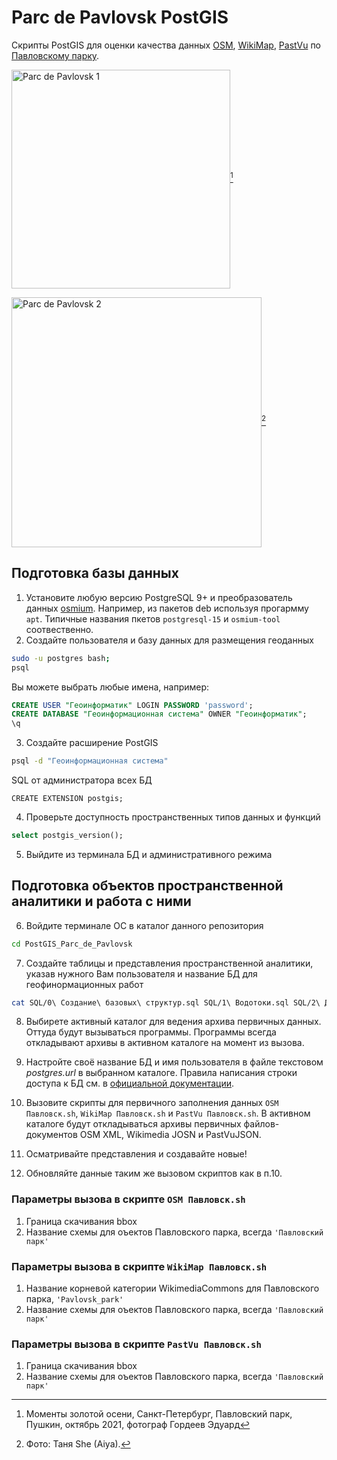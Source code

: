 # Parc de Pavlovsk PostGIS
Скрипты PostGIS для оценки качества данных [OSM](https://osm.org), [WikiMap](https://commons.wikimedia.org/wiki/Category:Pavlovsk_park), [PastVu](https://pastvu.com/ps?f=r!365) по [Павловскому парку](https://www.openstreetmap.org/relation/1721131).

<img src="https://99px.ru/sstorage/53/2021/10/tmb_334172_300493.jpg" align="center" height="350" alt="Parc de Pavlovsk 1"/>[^1]

<img src="https://www.kudatotam.ru/upload/000/u0/9/1/e53d90bc.jpg" align="center" height="400" alt="Parc de Pavlovsk 2"/>[^2]

## Подготовка базы данных
1. Установите любую версию PostgreSQL 9+ и преобразователь данных [osmium](https://github.com/joto/osmium). Например, из пакетов deb используя прогармму `apt`. Типичные названия пкетов `postgresql-15` и `osmium-tool` соотвественно.
2. Создайте пользователя и базу данных для размещения геоданных
```bash
sudo -u postgres bash;
psql
```
Вы можете выбрать любые имена, например:
```sql
CREATE USER "Геоинформатик" LOGIN PASSWORD 'password';
CREATE DATABASE "Геоинформационная система" OWNER "Геоинформатик";
\q
```

3. Создайте расширение PostGIS
```bash
psql -d "Геоинформационная система"
```
SQL от администратора всех БД
```
CREATE EXTENSION postgis;
```

4. Проверьте доступность пространственных типов данных и функций
```sql
select postgis_version();
```
5. Выйдите из терминала БД и административного режима

## Подготовка объектов пространственной аналитики и работа с ними

6. Войдите терминале ОС в каталог данного репозитория
```bash
cd PostGIS_Parc_de_Pavlovsk
```
7. Создайте таблицы и представления пространственной аналитики, указав нужного Вам пользователя и название БД для геофинормационных работ
```bash
cat SQL/0\ Создание\ базовых\ структур.sql SQL/1\ Водотоки.sql SQL/2\ Другие.sql | psql -d "Геоинформационная система" -U "Геоинформатик";
```
8. Выбирете активный каталог для ведения архива первичных данных. Оттуда будут вызываться программы. Программы всегда откладывают архивы в активном каталоге на момент из вызова.

9. Настройте своё название БД и имя пользователя в файле текстовом *postgres.url* в выбранном каталоге. Правила написания строки доступа к БД см. в [официальной документации](https://postgrespro.ru/docs/postgresql/15/libpq-connect#LIBPQ-CONNSTRING).

10. Вызовите скрипты для первичного заполнения данных `OSM Павловск.sh`, `WikiMap Павловск.sh` и `PastVu Павловск.sh`. В активном каталоге будут откладываться архивы первичных файлов-документов OSM XML, Wikimedia JOSN и PastVuJSON.

11. Осматривайте представления и создавайте новые!

12. Обновляйте данные таким же вызовом скриптов как в п.10.

### Параметры вызова в скрипте `OSM Павловск.sh`

1. Граница скачивания bbox
2. Название схемы для оъектов Павловского парка, всегда `'Павловский парк'`

### Параметры вызова в скрипте `WikiMap Павловск.sh`

1. Название корневой категории WikimediaCommons для Павловского парка, `'Pavlovsk_park'`
2. Название схемы для оъектов Павловского парка, всегда `'Павловский парк'`

### Параметры вызова в скрипте `PastVu Павловск.sh`

1. Граница скачивания bbox
2. Название схемы для оъектов Павловского парка, всегда `'Павловский парк'`

[^1]:Моменты золотой осени, Санкт-Петербург, Павловский парк, Пушкин, октябрь 2021, фотограф Гордеев Эдуард
[^2]:Фото: Таня She (Aiya).
